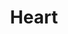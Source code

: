 ---
pid: llp611
title: Heart
location_transcription: 
coordinates: "[-75.163586150144, 39.955171700933]"
zipcode: '19120'
gen_neighborhood: North Philadelphia
neighborhood: Logan,Olney
outside_phl: 
age: '13'
age_range: 13-19
instagram: 
image_file_name: llp_611.jpg
proposal_transcription: I drew this because hearts represents Love
topic: Love
topic_summary: '0'
type: Mural
keywords_other: 
credit: therealane
image_labels: 
twitter: 
facebook: 
permalink: "/monuments/llp611/"
layout: item-page
---